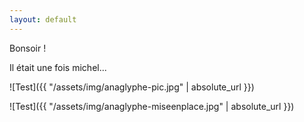 ```yaml
---
layout: default
---
```


Bonsoir !

Il était une fois michel...

![Test]({{ "/assets/img/anaglyphe-pic.jpg" | absolute_url }})

![Test]({{ "/assets/img/anaglyphe-miseenplace.jpg" | absolute_url }})
